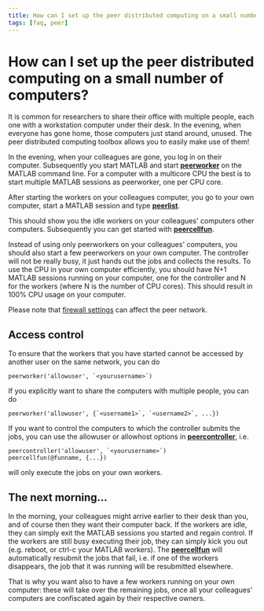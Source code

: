 ```yaml
---
title: How can I set up the peer distributed computing on a small number of computers?
tags: [faq, peer]
---
```


# How can I set up the peer distributed computing on a small number of computers?

It is common for researchers to share their office with multiple people, each one with a workstation computer under their desk. In the evening, when everyone has gone home, those computers just stand around, unused. The peer distributed computing toolbox allows you to easily make use of them!

In the evening, when your colleagues are gone, you log in on their computer. Subsequently you start MATLAB and start **[peerworker](https://github.com/fieldtrip/fieldtrip/blob/release/peerworker.m)** on the MATLAB command line. For a computer with a multicore CPU the best is to start multiple MATLAB sessions as peerworker, one per CPU core.

After starting the workers on your colleagues computer, you go to your own computer, start a MATLAB session and type **[peerlist](https://github.com/fieldtrip/fieldtrip/blob/release/peerlist.m)**.

This should show you the idle workers on your colleagues' computers other computers. Subsequently you can get started with **[peercellfun](https://github.com/fieldtrip/fieldtrip/blob/release/peercellfun.m)**.

Instead of using only peerworkers on your colleagues' computers, you should also start a few peerworkers on your own computer. The controller will not be really busy, it just hands out the jobs and collects the results. To use the CPU in your own computer efficiently, you should have N+1 MATLAB sessions running on your computer, one for the controller and N for the workers (where N is the number of CPU cores). This should result in 100% CPU usage on your computer.

Please note that [firewall settings](/faq/does_a_firewall_affect_the_communication_between_peers) can affect the peer network.

## Access control

To ensure that the workers that you have started cannot be accessed by another user on the same network, you can do

    peerworker('allowuser', `<yourusername>`)

If you explicitly want to share the computers with multiple people, you can do

    peerworker('allowuser', {`<username1>`, `<username2>`, ...})

If you want to control the computers to which the controller submits the jobs, you can use the allowuser or allowhost options in **[peercontroller](https://github.com/fieldtrip/fieldtrip/blob/release/peercontroller.m)**, i.e.

    peercontroller('allowuser', `<yourusername>`)
    peercellfun(@funname, {...})

will only execute the jobs on your own workers.

## The next morning...

In the morning, your colleagues might arrive earlier to their desk than you, and of course then they want their computer back. If the workers are idle, they can simply exit the MATLAB sessions you started and regain control. If the workers are still busy executing their job, they can simply kick you out (e.g. reboot, or ctrl-c your MATLAB workers). The **[peercellfun](https://github.com/fieldtrip/fieldtrip/blob/release/peercellfun.m)** will automatically resubmit the jobs that fail, i.e. if one of the workers disappears, the job that it was running will be resubmitted elsewhere.

That is why you want also to have a few workers running on your own computer: these will take over the remaining jobs, once all your colleagues' computers are confiscated again by their respective owners.
